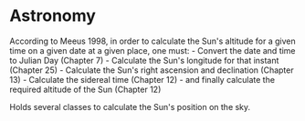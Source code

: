 # Astronomy

According to Meeus 1998, in order to calculate the Sun's altitude for a given time on a given date at a given
place, one must:
    - Convert the date and time to Julian Day (Chapter 7)
    - Calculate the Sun's longitude for that instant (Chapter 25)
    - Calculate the Sun's right ascension and declination (Chapter 13)
    - Calculate the sidereal time (Chapter 12)
    - and finally calculate the required altitude of the Sun (Chapter 12)

Holds several classes to calculate the Sun's position on the sky.
